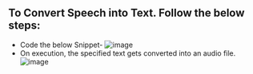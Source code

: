 ## To Convert Speech into Text. Follow the below steps:
* Code the below Snippet-
   ![image](https://user-images.githubusercontent.com/689226/50305693-a4b07780-04b9-11e9-99cc-15d8c0593f3c.png)
* On execution, the specified text gets converted into an audio file.   
![image](https://user-images.githubusercontent.com/689226/50305812-07097800-04ba-11e9-9783-210189741411.png)

